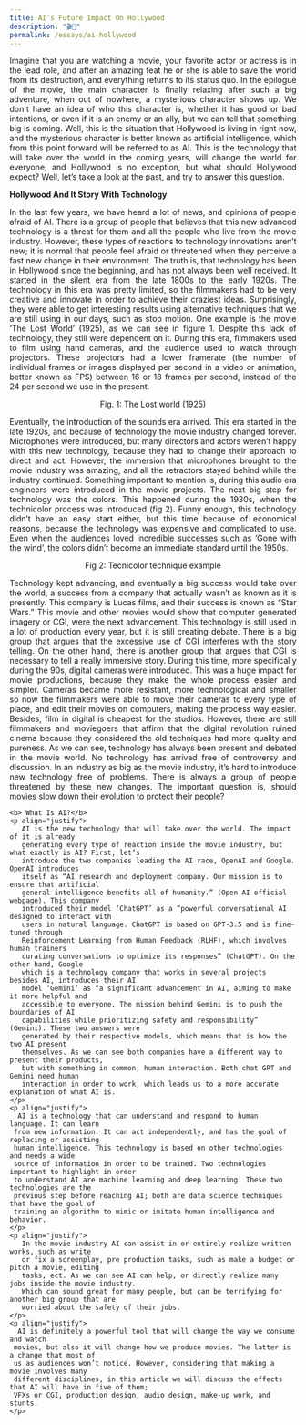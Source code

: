 ```yaml
---
title: AI’s Future Impact On Hollywood
description: "🎬🤖"
permalink: /essays/ai-hollywood
---
```

<body>
  <p align="justify">
       Imagine that you are watching a movie, your favorite actor or actress is in the lead
   role, and after an amazing feat he or she is able to save the world from its destruction, and
   everything returns to its status quo. In the epilogue of the movie, the main character is finally
   relaxing after such a big adventure, when out of nowhere, a mysterious character shows up.
   We don't have an idea of who this character is, whether it has good or bad intentions, or
   even if it is an enemy or an ally, but we can tell that something big is coming. Well, this is the
   situation that Hollywood is living in right now, and the mysterious character is better known
   as artificial intelligence, which from this point forward will be referred to as AI. This is the
   technology that will take over the world in the coming years, will change the world for
   everyone, and Hollywood is no exception, but what should Hollywood expect? Well, let’s
   take a look at the past, and try to answer this question.
  </p>

  <b>Hollywood And It Story With Technology</b>
  <p align="justify">
          In the last few years, we have heard a lot of news, and opinions of people afraid of
       AI. There is a group of people that believes that this new advanced technology is a threat for
       them and all the people who live from the movie industry. However, these types of reactions
       to technology innovations aren’t new; it is normal that people feel afraid or threatened when
       they perceive a fast new change in their environment. The truth is, that technology has been
       in Hollywood since the beginning, and has not always been well received. It started in the
       silent era from the late 1800s to the early 1920s. The technology in this era was pretty
       limited, so the filmmakers had to be very creative and innovate in order to achieve their
       craziest ideas. Surprisingly, they were able to get interesting results using alternative
      techniques that we are still using in our days, such as stop motion. One example is the
       movie ‘The Lost World’ (1925), as we can see in figure 1. Despite this lack of technology,
       they still were dependent on it. During this era, filmmakers used to film using hand cameras,
       and the audience used to watch through projectors. These projectors had a lower framerate
       (the number of individual frames or images displayed per second in a video or animation,
       better known as FPS) between 16 or 18 frames per second, instead of the 24 per second
       we use in the present.
    </p>
    <center>Fig. 1: The Lost world (1925)</center>
    <p align="justify">
      Eventually, the introduction of the sounds era arrived. This era started in the late
     1920s, and because of technology the movie industry changed forever. Microphones were
     introduced, but many directors and actors weren’t happy with this new technology, because
     they had to change their approach to direct and act. However, the immersion that
     microphones brought to the movie industry was amazing, and all the retractors stayed
     behind while the industry continued. Something important to mention is, during this audio era
    engineers were introduced in the movie projects. The next big step for technology was the
     colors. This happened during the 1930s, when the technicolor process was introduced (fig
     2). Funny enough, this technology didn’t have an easy start either, but this time because of
     economical reasons, because the technology was expensive and complicated to use. Even
     when the audiences loved incredible successes such as ‘Gone with the wind’, the colors
     didn’t become an immediate standard until the 1950s.
    </p>
    <center>Fig 2: Tecnicolor technique example</center>
    <p align="justify">
      Technology kept advancing, and eventually a big success would take over the
     world, a success from a company that actually wasn’t as known as it is presently. This
     company is Lucas films, and their success is known as “Star Wars.” This movie and other
     movies would show that computer generated imagery or CGI, were the next advancement.
     This technology is still used in a lot of production every year, but it is still creating debate.
     There is a big group that argues that the excessive use of CGI interferes with the story
     telling. On the other hand, there is another group that argues that CGI is necessary to tell a
     really immersive story. During this time, more specifically during the 90s, digital cameras
     were introduced. This was a huge impact for movie productions, because they make the
     whole process easier and simpler. Cameras became more resistant, more technological and
    smaller so now the filmmakers were able to move their cameras to every type of place, and
     edit their movies on computers, making the process way easier. Besides, film in digital is
     cheapest for the studios. However, there are still filmmakers and moviegoers that affirm that
     the digital revolution ruined cinema because they considered the old techniques had more
     quality and pureness. As we can see, technology has always been present and debated in
     the movie world. No technology has arrived free of controversy and discussion. In an
     industry as big as the movie industry, it’s hard to introduce new technology free of problems.
     There is always a group of people threatened by these new changes. The important
     question is, should movies slow down their evolution to protect their people?
    </p>

    <b> What Is AI?</b>
    <p align="justify">
       AI is the new technology that will take over the world. The impact of it is already
       generating every type of reaction inside the movie industry, but what exactly is AI? First, let’s
       introduce the two companies leading the AI race, OpenAI and Google. OpenAI introduces
       itself as “AI research and deployment company. Our mission is to ensure that artificial
       general intelligence benefits all of humanity.” (Open AI official webpage). This company
       introduced their model ‘ChatGPT’ as a “powerful conversational AI designed to interact with
       users in natural language. ChatGPT is based on GPT-3.5 and is fine-tuned through
       Reinforcement Learning from Human Feedback (RLHF), which involves human trainers
       curating conversations to optimize its responses” (ChatGPT). On the other hand, Google
       which is a technology company that works in several projects besides AI, introduces their AI
       model ‘Gemini’ as “a significant advancement in AI, aiming to make it more helpful and
       accessible to everyone. The mission behind Gemini is to push the boundaries of AI
       capabilities while prioritizing safety and responsibility” (Gemini). These two answers were
       generated by their respective models, which means that is how the two AI present
       themselves. As we can see both companies have a different way to present their products,
       but with something in common, human interaction. Both chat GPT and Gemini need human
       interaction in order to work, which leads us to a more accurate explanation of what AI is.
    </p>
    <p align="justify">
      AI is a technology that can understand and respond to human language. It can learn
     from new information. It can act independently, and has the goal of replacing or assisting
     human intelligence. This technology is based on other technologies and needs a wide
     source of information in order to be trained. Two technologies important to highlight in order
     to understand AI are machine learning and deep learning. These two technologies are the
     previous step before reaching AI; both are data science techniques that have the goal of
     training an algorithm to mimic or imitate human intelligence and behavior.
    </p>
    <p align="justify">
       In the movie industry AI can assist in or entirely realize written works, such as write
       or fix a screenplay, pre production tasks, such as make a budget or pitch a movie, editing
       tasks, ect. As we can see AI can help, or directly realize many jobs inside the movie industry.
       Which can sound great for many people, but can be terrifying for another big group that are
       worried about the safety of their jobs.
    </p>
    <p align="justify">
      AI is definitely a powerful tool that will change the way we consume and watch
     movies, but also it will change how we produce movies. The latter is a change that most of
     us as audiences won’t notice. However, considering that making a movie involves many
     different disciplines, in this article we will discuss the effects that AI will have in five of them;
     VFXs or CGI, production design, audio design, make-up work, and stunts.
    </p>
</body>
